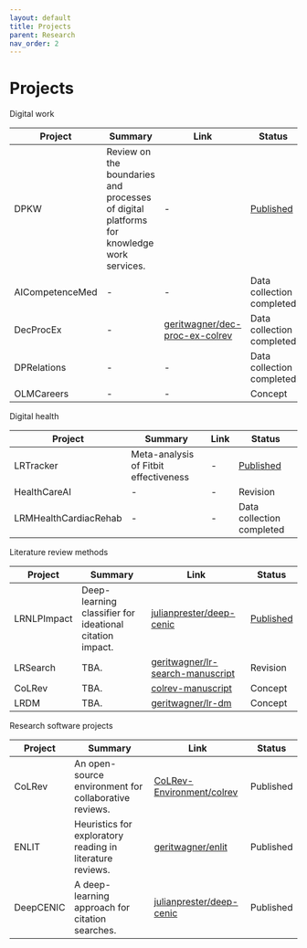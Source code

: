 ```yaml
---
layout: default
title: Projects
parent: Research
nav_order: 2
---
```


# Projects

Digital work

| Project    | Summary | Link | Status |
|------------|---------------| ------- | --- |
| DPKW | Review on the boundaries and processes of digital platforms for knowledge work services. | - | [Published](https://www.sciencedirect.com/science/article/abs/pii/S096386872100041X) |
| AICompetenceMed | - | - | Data collection completed |
| DecProcEx | - | [geritwagner/dec-proc-ex-colrev](https://github.com/geritwagner/dec-proc-ex-colrev) | Data collection completed |
| DPRelations | - | - | Data collection completed |
| OLMCareers | - | - | Concept |

Digital health

| Project    | Summary | Link | Status |
|------------|---------------| ------- | --- |
| LRTracker | Meta-analysis of Fitbit effectiveness | - | [Published](https://www.jmir.org/2020/10/e23954/) |
| HealthCareAI | - | - | Revision |
| LRMHealthCardiacRehab | - | - | Data collection completed |

Literature review methods

| Project    | Summary | Link | Status |
|------------|---------------| ------- | --- |
| LRNLPImpact | Deep-learning classifier for ideational citation impact. | [julianprester/deep-cenic](https://github.com/julianprester/deep-cenic) | [Published](https://www.sciencedirect.com/science/article/abs/pii/S0167923620301871)|
| LRSearch | TBA. | [geritwagner/lr-search-manuscript](https://github.com/geritwagner/lr-search-manuscript) | Revision |
| CoLRev | TBA. | [colrev-manuscript](https://github.com/geritwagner/colrev-manuscript) | Concept|
| LRDM | TBA. | [geritwagner/lr-dm](https://github.com/geritwagner/lr-dm) | Concept |

Research software projects

| Project    | Summary | Link | Status |
|------------|---------------| ------- | --- |
| CoLRev | An open-source environment for collaborative reviews. | [CoLRev-Environment/colrev](https://github.com/CoLRev-Environment/colrev) | Published|
| ENLIT | Heuristics for exploratory reading in literature reviews. | [geritwagner/enlit](https://github.com/geritwagner/enlit) | Published |
| DeepCENIC | A deep-learning approach for citation searches. | [julianprester/deep-cenic](https://github.com/julianprester/deep-cenic) | Published |
